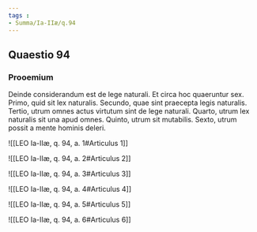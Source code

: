 ```yaml
---
tags : 
- Summa/Ia-IIæ/q.94
---
```


## Quaestio 94

### Prooemium

Deinde considerandum est de lege naturali. Et circa hoc quaeruntur sex. Primo, quid sit lex naturalis. Secundo, quae sint praecepta legis naturalis. Tertio, utrum omnes actus virtutum sint de lege naturali. Quarto, utrum lex naturalis sit una apud omnes. Quinto, utrum sit mutabilis. Sexto, utrum possit a mente hominis deleri.

![[LEO Ia-IIæ, q. 94, a. 1#Articulus 1]]

![[LEO Ia-IIæ, q. 94, a. 2#Articulus 2]]

![[LEO Ia-IIæ, q. 94, a. 3#Articulus 3]]

![[LEO Ia-IIæ, q. 94, a. 4#Articulus 4]]

![[LEO Ia-IIæ, q. 94, a. 5#Articulus 5]]

![[LEO Ia-IIæ, q. 94, a. 6#Articulus 6]]

